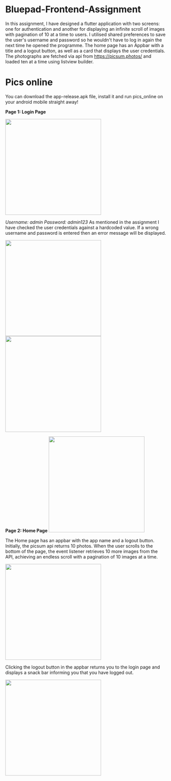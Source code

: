 # Bluepad-Frontend-Assignment
In this assignment, I have designed a flutter application with two screens: one for authentication and another for displaying an infinite scroll of images with pagination of 10 at a time to users. I utilised shared preferences to save the user's username and password so he wouldn't have to log in again the next time he opened the programme. The home page has an Appbar with a title and a logout button, as well as a card that displays the user credentials. The photographs are fetched via api from https://picsum.photos/ and loaded ten at a time using listview builder.

# Pics online
You can download the app-release.apk file, install it and run pics_online on your android mobile straight away!

****Page 1: Login Page****


<img src="https://user-images.githubusercontent.com/45164745/153407360-6a24410c-cab2-41f1-92eb-39a910e8fe78.png" height="300">

_Username: admin
Password: admin123_
As mentioned in the assignment I have checked the user credentials against a hardcoded value. If a wrong username and password is entered then an error message will be displayed.

<img src="https://user-images.githubusercontent.com/45164745/153407806-61adc949-1e88-46c9-a252-dd78de3419b5.png" height="300">
<img src="https://user-images.githubusercontent.com/45164745/153407818-93908e99-088c-49e6-914f-158ce033d958.png" height="300">
 
 
****Page 2: Home Page****
<img src="https://user-images.githubusercontent.com/45164745/153407927-1f0ab05f-a2fc-4453-a59a-31be9d78b507.png" height="300">
 
The Home page has an appbar with the app name and a logout button. Initially, the picsum api returns 10 photos. When the user scrolls to the bottom of the page, the event listener retrieves 10 more images from the API, achieving an endless scroll with a pagination of 10 images at a time.

 <img src="https://user-images.githubusercontent.com/45164745/153408687-e4a4a02e-e276-4616-87ad-315bd62a5973.png" height="300">

Clicking the logout button in the appbar returns you to the login page and displays a snack bar informing you that you have logged out.

 <img src="https://user-images.githubusercontent.com/45164745/153408898-a0a7c515-f291-478d-b75d-54ebd95ff291.png" height="300">
